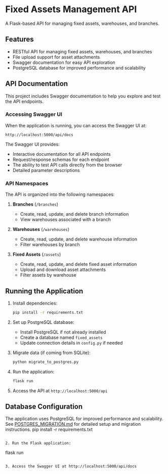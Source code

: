# Fixed Assets Management API

A Flask-based API for managing fixed assets, warehouses, and branches.

## Features

- RESTful API for managing fixed assets, warehouses, and branches
- File upload support for asset attachments
- Swagger documentation for easy API exploration
- PostgreSQL database for improved performance and scalability

## API Documentation

This project includes Swagger documentation to help you explore and test the API endpoints.

### Accessing Swagger UI

When the application is running, you can access the Swagger UI at:

```
http://localhost:5000/api/docs
```

The Swagger UI provides:

- Interactive documentation for all API endpoints
- Request/response schemas for each endpoint
- The ability to test API calls directly from the browser
- Detailed parameter descriptions

### API Namespaces

The API is organized into the following namespaces:

1. **Branches** (`/branches`)
   - Create, read, update, and delete branch information
   - View warehouses associated with a branch

2. **Warehouses** (`/warehouses`)
   - Create, read, update, and delete warehouse information
   - Filter warehouses by branch

3. **Fixed Assets** (`/assets`)
   - Create, read, update, and delete fixed asset information
   - Upload and download asset attachments
   - Filter assets by warehouse

## Running the Application

1. Install dependencies:
   ```bash
   pip install -r requirements.txt
   ```

2. Set up PostgreSQL database:
   - Install PostgreSQL if not already installed
   - Create a database named `fixed_assets`
   - Update connection details in `config.py` if needed

3. Migrate data (if coming from SQLite):
   ```bash
   python migrate_to_postgres.py
   ```

4. Run the application:
   ```bash
   flask run
   ```

5. Access the API at `http://localhost:5000/api`

## Database Configuration

The application uses PostgreSQL for improved performance and scalability. See [POSTGRES_MIGRATION.md](POSTGRES_MIGRATION.md) for detailed setup and migration instructions.
   pip install -r requirements.txt
   ```

2. Run the Flask application:
   ```
   flask run
   ```

3. Access the Swagger UI at http://localhost:5000/api/docs